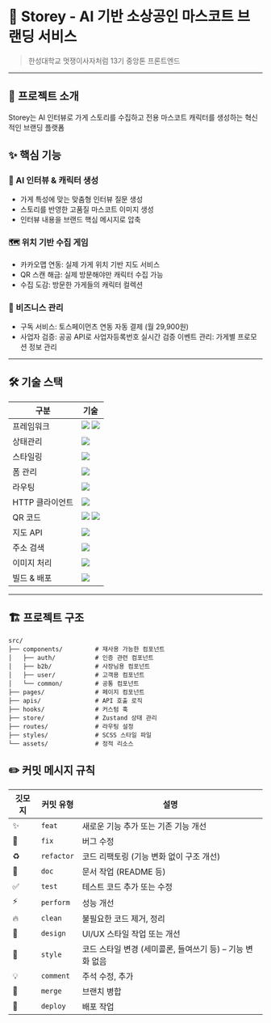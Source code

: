 # 🏪 Storey - AI 기반 소상공인 마스코트 브랜딩 서비스

> 한성대학교 멋쟁이사자처럼 13기 중앙톤 프론트엔드    


---

## 📌 프로젝트 소개

Storey는 AI 인터뷰로 가게 스토리를 수집하고 전용 마스코트 캐릭터를 생성하는 혁신적인 브랜딩 플랫폼

## ✨ 핵심 기능
### 🤖 AI 인터뷰 & 캐릭터 생성

- 가게 특성에 맞는 맞춤형 인터뷰 질문 생성
- 스토리를 반영한 고품질 마스코트 이미지 생성
- 인터뷰 내용을 브랜드 핵심 메시지로 압축

### 🗺️ 위치 기반 수집 게임

- 카카오맵 연동: 실제 가게 위치 기반 지도 서비스
- QR 스캔 해금: 실제 방문해야만 캐릭터 수집 가능
- 수집 도감: 방문한 가게들의 캐릭터 컬렉션

### 💼 비즈니스 관리

- 구독 서비스: 토스페이먼츠 연동 자동 결제 (월 29,900원)
- 사업자 검증: 공공 API로 사업자등록번호 실시간 검증
이벤트 관리: 가게별 프로모션 정보 관리
---

## 🛠 기술 스택


| 구분        | 기술 |
|------------|------|
| 프레임워크  | <img src="https://img.shields.io/badge/React 18-61DAFB?style=flat-square&logo=react&logoColor=black" /> <img src="https://img.shields.io/badge/Vite-646CFF?style=flat-square&logo=vite&logoColor=white" /> |
| 상태관리    | <img src="https://img.shields.io/badge/Zustand-FF6B6B?style=flat-square&logo=zustand&logoColor=white" /> |
| 스타일링    | <img src="https://img.shields.io/badge/SCSS-CC6699?style=flat-square&logo=sass&logoColor=white" /> |
| 폼 관리     | <img src="https://img.shields.io/badge/React Hook Form-EC5990?style=flat-square&logo=reacthookform&logoColor=white" /> |
| 라우팅      | <img src="https://img.shields.io/badge/React Router-CA4245?style=flat-square&logo=reactrouter&logoColor=white" /> |
| HTTP 클라이언트 | <img src="https://img.shields.io/badge/Axios-5A29E4?style=flat-square&logo=axios&logoColor=white" /> |
| QR 코드     | <img src="https://img.shields.io/badge/QR Scanner-000000?style=flat-square&logo=qr-code&logoColor=white" /> <img src="https://img.shields.io/badge/QR Code Canvas-4285F4?style=flat-square&logo=qrcode&logoColor=white" /> |
| 지도 API    | <img src="https://img.shields.io/badge/Kakao Map-FFCD00?style=flat-square&logo=kakao&logoColor=black" /> |
| 주소 검색   | <img src="https://img.shields.io/badge/Daum Postcode-FFCD00?style=flat-square&logo=kakao&logoColor=black" /> |
| 이미지 처리 | <img src="https://img.shields.io/badge/html2canvas-FF6B6B?style=flat-square&logoColor=white" /> |
| 빌드 & 배포 | <img src="https://img.shields.io/badge/Vercel-000000?style=flat-square&logo=vercel&logoColor=white" /> |

---

## 🏗 프로젝트 구조

```text
src/
├── components/         # 재사용 가능한 컴포넌트
│   ├── auth/           # 인증 관련 컴포넌트
│   ├── b2b/            # 사장님용 컴포넌트
│   ├── user/           # 고객용 컴포넌트
│   └── common/         # 공통 컴포넌트
├── pages/              # 페이지 컴포넌트
├── apis/               # API 호출 로직
├── hooks/              # 커스텀 훅
├── store/              # Zustand 상태 관리
├── routes/             # 라우팅 설정
├── styles/             # SCSS 스타일 파일
└── assets/             # 정적 리소스
```

## ✏️ 커밋 메시지 규칙

| 깃모지 | 커밋 유형  | 설명                                                      |
| ------ | ---------- | --------------------------------------------------------- |
| ✨     | `feat`     | 새로운 기능 추가 또는 기존 기능 개선                      |
| 🐛     | `fix`      | 버그 수정                                                 |
| ♻️     | `refactor` | 코드 리팩토링 (기능 변화 없이 구조 개선)                  |
| 📝     | `doc`      | 문서 작업 (README 등)                                     |
| ✅     | `test`     | 테스트 코드 추가 또는 수정                                |
| ⚡️    | `perform`  | 성능 개선                                                 |
| 🔥     | `clean`    | 불필요한 코드 제거, 정리                                  |
| 💄     | `design`   | UI/UX 스타일 작업 또는 개선                               |
| 🎨     | `style`    | 코드 스타일 변경 (세미콜론, 들여쓰기 등) – 기능 변화 없음 |
| 💡     | `comment`  | 주석 수정, 추가                                           |
| 🔀     | `merge`    | 브랜치 병합                                               |
| 🚀     | `deploy`   | 배포 작업                                                 |
